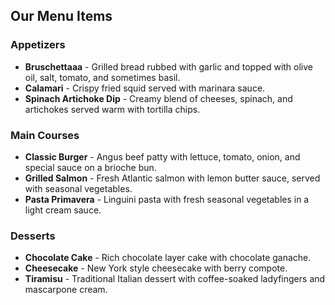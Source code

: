 ## Our Menu Items

### Appetizers

- **Bruschettaaa** - Grilled bread rubbed with garlic and topped with olive oil, salt, tomato, and sometimes basil.
- **Calamari** - Crispy fried squid served with marinara sauce.
- **Spinach Artichoke Dip** - Creamy blend of cheeses, spinach, and artichokes served warm with tortilla chips.

### Main Courses

- **Classic Burger** - Angus beef patty with lettuce, tomato, onion, and special sauce on a brioche bun.
- **Grilled Salmon** - Fresh Atlantic salmon with lemon butter sauce, served with seasonal vegetables.
- **Pasta Primavera** - Linguini pasta with fresh seasonal vegetables in a light cream sauce.

### Desserts

- **Chocolate Cake** - Rich chocolate layer cake with chocolate ganache.
- **Cheesecake** - New York style cheesecake with berry compote.
- **Tiramisu** - Traditional Italian dessert with coffee-soaked ladyfingers and mascarpone cream.